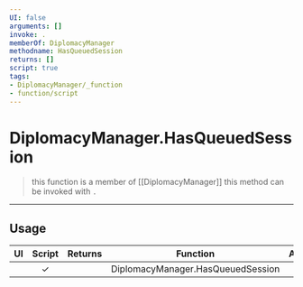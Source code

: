 ```yaml
---
UI: false
arguments: []
invoke: .
memberOf: DiplomacyManager
methodname: HasQueuedSession
returns: []
script: true
tags:
- DiplomacyManager/_function
- function/script
---
```

# DiplomacyManager.HasQueuedSession
> this function is a member of [[DiplomacyManager]]
> this method can be invoked with `.`
-----
## Usage
|  UI | Script | Returns | Function | Arguments |
|:---:|:------:|-------:|:--------:|:---------|
| |✓||DiplomacyManager.HasQueuedSession||
